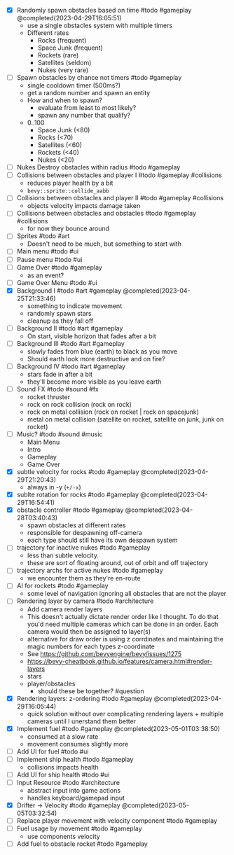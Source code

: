 - [x] Randomly spawn obstacles based on time #todo #gameplay @completed(2023-04-29T16:05:51)
    - use a single obstacles system with multiple timers
    - Different rates
        - Rocks (frequent)
        - Space Junk (frequent)
        - Rockets (rare)
        - Satellites (seldom)
        - Nukes (very rare)
- [ ] Spawn obstacles by chance not timers #todo #gameplay 
    - single cooldown timer (500ms?)
    - get a random number and spawn an entity
    - How and when to spawn?
        - evaluate from least to most likely?
        - spawn any number that qualify?
    - 0..100
        - Space Junk (<80)
        - Rocks (<70)
        - Satellites (<60)
        - Rockets (<40)
        - Nukes (<20)
- [ ] Nukes Destroy obstacles within radius #todo #gameplay 
- [ ] Collisions between obstacles and player I #todo #gameplay #collisions
    - reduces player health by a bit
    - `bevy::sprite::collide_aabb`
- [ ] Collisions between obstacles and player II #todo #gameplay #collisions 
    - objects velocity impacts damage taken
- [ ] Collisions between obstacles and obstacles #todo #gameplay #collisions 
    - for now they bounce around
- [ ] Sprites #todo #art
    - Doesn't need to be much, but something to start with
- [ ] Main menu #todo #ui
- [ ] Pause menu #todo #ui 
- [ ] Game Over #todo #gameplay
    - as an event?
- [ ] Game Over Menu #todo #ui
- [x] Background I #todo #art #gameplay @completed(2023-04-25T21:33:46)
    - something to indicate movement
    - randomly spawn stars
    - cleanup as they fall off
- [ ] Background II #todo #art #gameplay
    - On start, visible horizon that fades after a bit
- [ ] Background III #todo #art #gameplay
    - slowly fades from blue (earth) to black as you move
    - Should earth look more destructive and on fire?
- [ ] Background IV #todo #art #gameplay
    - stars fade in after a bit 
    - they'll become more visible as you leave earth
- [ ] Sound FX #todo #sound #fx
    - rocket thruster
    - rock on rock collision (rock on rock)
    - rock on metal collision (rock on rocket | rock on spacejunk)
    - metal on metal collision (satellite on rocket, satellite on junk, junk on rocket)
- [ ] Music? #todo #sound #music
    - Main Menu
    - Intro
    - Gameplay
    - Game Over
- [x] subtle velocity for rocks #todo #gameplay  @completed(2023-04-29T21:20:43)
    - always in -y (`+/-x`)
- [x] sublte rotation for rocks #todo #gameplay  @completed(2023-04-29T16:54:41)
- [x] obstacle controller #todo #gameplay  @completed(2023-04-28T03:40:43)
    - spawn obstacles at different rates
    - responsible for despawning off-camera
    - each type should still have its own despawn system
- [ ] trajectory for inactive nukes #todo #gameplay 
    - less than subtle velocity.
    - these are sort of floating around, out of orbit and off trajectory
- [ ] trajectory archs for active nukes #todo #gameplay 
    - we encounter them as they're en-route
- [ ] AI for rockets #todo #gameplay 
    - some level of navigation ignoring all obstacles that are not the player
- [ ] Rendering layer by camera #todo #architecture
    - Add camera render layers  
    - This doesn't actually dictate render order like I thought. To do that you'd need multiple cameras which can be done in an order. Each camera would then be assigned to layer(s)
    - alternative for draw order is using z corrdinates and maintaining the magic numbers for each types z-coordinate
    - See https://github.com/bevyengine/bevy/issues/1275
    - https://bevy-cheatbook.github.io/features/camera.html#render-layers
    - stars
    - player/obstacles
        - should these be together? #question
- [x] Rendering layers: z-ordering #todo #gameplay  @completed(2023-04-29T16:05:44)
	- quick solution without over complicating rendering layers + multiple cameras until I unerstand them better
- [x] Implement fuel #todo #gameplay @completed(2023-05-01T03:38:50)
    - consumed at a slow rate
    - movement consumes slightly more
- [ ] Add UI for fuel #todo #ui
- [ ] Implement ship health #todo #gameplay
    - collisions impacts health
- [ ] Add UI for ship health #todo #ui
- [ ] Input Resource #todo #architecture 
    - abstract input into game actions
    - handles keyboard/gamepad input
- [x] Drifter -> Velocity #todo #gameplay  @completed(2023-05-05T03:32:54)
- [ ] Replace player movement with velocity component #todo #gameplay 
- [ ] Fuel usage by movement #todo #gameplay 
	- use components velocity
- [ ] Add fuel to obstacle rocket #todo #gameplay